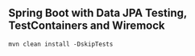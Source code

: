 ## Spring Boot with Data JPA Testing, TestContainers and Wiremock


```shell
mvn clean install -DskipTests
```
